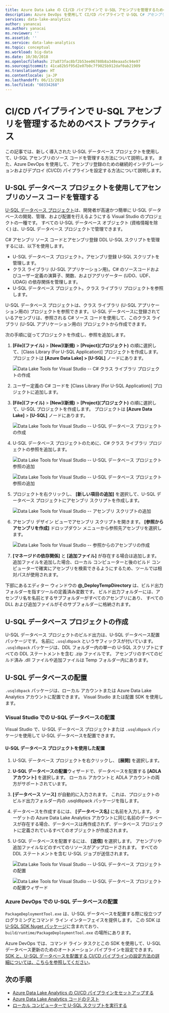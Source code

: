```yaml
---
title: Azure Data Lake の CI/CD パイプラインで U-SQL アセンブリを管理するためのベスト プラクティス
description: Azure DevOps を使用して CI/CD パイプラインで U-SQL C# アセンブリを管理するためのベスト プラクティスについて学習します。
services: data-lake-analytics
author: yanancai
ms.author: yanacai
ms.reviewer: ''
ms.assetid: ''
ms.service: data-lake-analytics
ms.topic: conceptual
ms.workload: big-data
ms.date: 10/30/2018
ms.openlocfilehash: 27a873fac8bf2b53ee06780b8a348eaaa5c94e97
ms.sourcegitcommit: 41ca82b5f95d2e07b0c7f9025b912daf0ab21909
ms.translationtype: HT
ms.contentlocale: ja-JP
ms.lasthandoff: 06/13/2019
ms.locfileid: "60334268"
---
```

# <a name="best-practices-for-managing-u-sql-assemblies-in-a-cicd-pipeline"></a>CI/CD パイプラインで U-SQL アセンブリを管理するためのベスト プラクティス

この記事では、新しく導入された U-SQL データベース プロジェクトを使用して、U-SQL アセンブリのソース コードを管理する方法について説明します。 また、Azure DevOps を使用して、アセンブリ登録のための継続的インテグレーションおよびデプロイ (CI/CD) パイプラインを設定する方法について説明します。

## <a name="use-the-u-sql-database-project-to-manage-assembly-source-code"></a>U-SQL データベース プロジェクトを使用してアセンブリのソース コードを管理する

[U-SQL データベース プロジェクト](data-lake-analytics-data-lake-tools-develop-usql-database.md)は、開発者が高速かつ簡単に U-SQL データベースの開発、管理、および配置を行えるようにする Visual Studio のプロジェクトの一種です。 すべての U-SQL データベース オブジェクト (資格情報を除く) は、U-SQL データベース プロジェクトで管理できます。 

C# アセンブリ ソース コードとアセンブリ登録 DDL U-SQL スクリプトを管理するには、以下を使用します。

* U-SQL データベース プロジェクト。アセンブリ登録 U-SQL スクリプトを管理します。
* クラス ライブラリ (U-SQL アプリケーション用)。C# のソースコードおよびユーザー定義の演算子、関数、およびアグリゲーター (UDO、UDF、UDAG) の依存関係を管理します。
* U-SQL データベース プロジェクト。クラス ライブラリ プロジェクトを参照します。 

U-SQL データベース プロジェクトは、クラス ライブラリ (U-SQL アプリケーション用の) プロジェクトを参照できます。 U-SQL データベースに登録されているアセンブリは、参照される C# ソース コードを使用して、このクラス ライブラリ (U-SQL アプリケーション用の) プロジェクトから作成できます。

次の手順に従ってプロジェクトを作成し、参照を追加します。
1. **[File]\(ファイル\)**  >  **[New]\(新規\)**  >  **[Project]\(プロジェクト\)** の順に選択して、[Class Library (For U-SQL Application)] プロジェクトを作成します。 プロジェクトは **[Azure Data Lake] > [U-SQL]** ノードにあります。

   ![Data Lake Tools for Visual Studio -- C# クラス ライブラリ プロジェクトの作成](./media/data-lake-analytics-cicd-manage-assemblies/create-c-sharp-class-library-project.png)
1. ユーザー定義の C# コードを [Class Library (For U-SQL Application)] プロジェクトに追加します。

1. **[File]\(ファイル\)**  >  **[New]\(新規\)**  >  **[Project]\(プロジェクト\)** の順に選択して、U-SQL プロジェクトを作成します。 プロジェクトは **[Azure Data Lake]**  >  **[U-SQL]** ノードにあります。

   ![Data Lake Tools for Visual Studio -- U-SQL データベース プロジェクトの作成](media/data-lake-analytics-cicd-manage-assemblies/create-u-sql-database-project.png)
1. U-SQL データベース プロジェクトのために、C# クラス ライブラリ プロジェクトの参照を追加します。

    ![Data Lake Tools for Visual Studio -- U-SQL データベース プロジェクト参照の追加](./media/data-lake-analytics-cicd-manage-assemblies/data-lake-tools-add-project-reference.png) 

    ![Data Lake Tools for Visual Studio -- U-SQL データベース プロジェクト参照の追加](./media/data-lake-analytics-cicd-manage-assemblies/data-lake-tools-add-project-reference-wizard.png)

5. プロジェクトを右クリックし、 **[新しい項目の追加]** を選択して、U-SQL データベース プロジェクトにアセンブリ スクリプトを作成します。

   ![Data Lake Tools for Visual Studio -- アセンブリ スクリプトの追加](media/data-lake-analytics-cicd-manage-assemblies/add-assembly-script.png)

1. アセンブリ デザイン ビューでアセンブリ スクリプトを開きます。 **[参照からアセンブリを作成]** ドロップダウン メニューから参照先アセンブリを選択します。

    ![Data Lake Tools for Visual Studio -- 参照からのアセンブリの作成](./media/data-lake-analytics-cicd-manage-assemblies/data-lake-tools-create-assembly-from-reference.png)

7. **[マネージドの依存関係]** と **[追加ファイル]** が存在する場合は追加します。 追加ファイルを追加した場合、ローカル コンピューターと後のビルド コンピューターで確実にアセンブリを検索できるようにするため、ツールでは相対パスが使用されます。

下部にあるエディター ウィンドウの **\@_DeployTempDirectory** は、ビルド出力フォルダーを指すツールの定義済み変数です。 ビルド出力フォルダーには、アセンブリ名を名前とするサブフォルダーがすべてのアセンブリにあり、 すべての DLL および追加ファイルがそのサブフォルダーに格納されます。

## <a name="build-a-u-sql-database-project"></a>U-SQL データベース プロジェクトの作成

U-SQL データベース プロジェクトのビルド出力は、U-SQL データベース配置パッケージです。 名前に `.usqldbpack` というサフィックスが付いています。 `.usqldbpack` パッケージは、DDL フォルダー内の単一の U-SQL スクリプトにすべての DDL ステートメントを含む .zip ファイルです。 アセンブリのすべてのビルド済み .dll ファイルや追加ファイルは Temp フォルダー内にあります。

## <a name="deploy-a-u-sql-database"></a>U-SQL データベースの配置

`.usqldbpack` パッケージは、ローカル アカウントまたは Azure Data Lake Analytics アカウントに配置できます。 Visual Studio または配置 SDK を使用します。 

### <a name="deploy-a-u-sql-database-in-visual-studio"></a>Visual Studio での U-SQL データベースの配置

Visual Studio で、U-SQL データベース プロジェクトまたは `.usqldbpack` パッケージを使用して U-SQL データベースを配置できます。

#### <a name="deploy-by-using-a-u-sql-database-project"></a>U-SQL データベース プロジェクトを使用した配置

1.  U-SQL データベース プロジェクトを右クリックし、 **[展開]** を選択します。
2.  **U-SQL データベースの配置**ウィザードで、データベースを配置する **[ADLA アカウント]** を選択します。 ローカル アカウントと ADLA アカウントの両方がサポートされています。
3.  **[データベース ソース]** が自動的に入力されます。 これは、プロジェクトのビルド出力フォルダー内の .usqldbpack パッケージを指します。
4.  データベースを作成するには、 **[データベース名]** に名前を入力します。 ターゲットの Azure Data Lake Analytics アカウントに同じ名前のデータベースが存在する場合、データベースは再作成されず、データベース プロジェクトに定義されているすべてのオブジェクトが作成されます。
5.  U-SQL データベースを配置するには、 **[送信]** を選択します。 アセンブリや追加ファイルなどのすべてのリソースがアップロードされます。 すべての DDL ステートメントを含む U-SQL ジョブが送信されます。

    ![Data Lake Tools for Visual Studio -- U-SQL データベース プロジェクトの配置](./media/data-lake-analytics-cicd-manage-assemblies/data-lake-tools-deploy-usql-database-project.png)

    ![Data Lake Tools for Visual Studio -- U-SQL データベース プロジェクトの配置ウィザード](./media/data-lake-analytics-cicd-manage-assemblies/data-lake-tools-deploy-usql-database-project-wizard.png)

### <a name="deploy-a-u-sql-database-in-azure-devops"></a>Azure DevOps での U-SQL データベースの配置

`PackageDeploymentTool.exe` は、U-SQL データベースを配置する際に役立つプログラミングとコマンド ライン インターフェイスを提供します。 この SDK は [U-SQL SDK Nuget パッケージ](https://www.nuget.org/packages/Microsoft.Azure.DataLake.USQL.SDK/)に含まれており、`build/runtime/PackageDeploymentTool.exe` の場所にあります。

Azure DevOps では、コマンド ライン タスクとこの SDK を使用して、U-SQL データベース更新のためのオートメーション パイプラインを設定できます。 [SDK と、U-SQL データベースを配置する CI/CD パイプラインの設定方法の詳細については、こちらを参照してください](data-lake-analytics-cicd-overview.md#deploy-u-sql-database-through-azure-pipelines)。

## <a name="next-steps"></a>次の手順

* [Azure Data Lake Analytics の CI/CD パイプラインをセットアップする](data-lake-analytics-cicd-overview.md)
* [Azure Data Lake Analytics コードのテスト](data-lake-analytics-cicd-test.md)
* [ローカル コンピューターで U-SQL スクリプトを実行する](data-lake-analytics-data-lake-tools-local-run.md)
